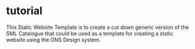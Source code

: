 # tutorial

This Static Website Template is to create a cut down generic version of the SML Catalogue that could be used as a template for creating a static website using the ONS Design system.
